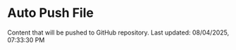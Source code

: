 # Auto Push File

Content that will be pushed to GitHub repository.
Last updated: 08/04/2025, 07:33:30 PM